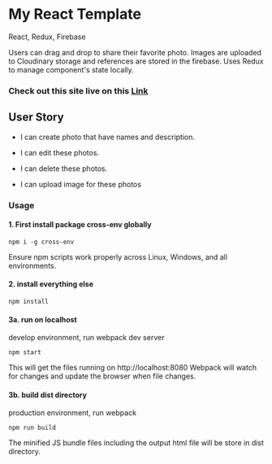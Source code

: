 # My React Template

React, Redux, Firebase

Users can drag and drop to share their favorite photo. Images are uploaded to Cloudinary storage and references are stored in the firebase. Uses Redux to manage component's state locally.

### Check out this site live on this [Link](http://photo-wall.surge.sh/) 


## User Story

- I can create photo that have names and description.

- I can edit these photos.

- I can delete these photos.

- I can upload image for these photos



### Usage 
#### 1. First install package cross-env globally

```
npm i -g cross-env

```
Ensure npm scripts work properly across Linux, Windows, and all environments.

#### 2. install everything else

```
npm install

```

#### 3a. run on localhost
develop environment, run webpack dev server

```
npm start

```
This will get the files running on http://localhost:8080
Webpack will watch for changes and update the browser when file changes.

#### 3b. build dist directory
production environment, run webpack

```
npm run build

```
The minified JS bundle files including the output html file will be store in dist directory.
